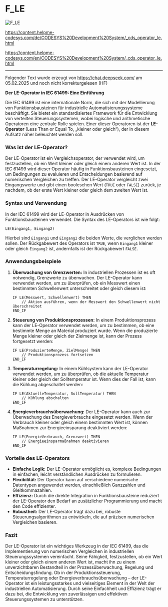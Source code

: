 # F_LE


![F_LE](https://user-images.githubusercontent.com/116869307/214144498-90e02083-7b69-44ac-b427-cb50e29ced5b.png)



<https://content.helpme-codesys.com/de/CODESYS%20Development%20System/_cds_operator_le.html>

<https://content.helpme-codesys.com/en/CODESYS%20Development%20System/_cds_operator_le.html>

* * * * * * * * * *

Folgender Text wurde erzeugt von <https://chat.deepseek.com/> am 05.02.2025 und noch nicht korrekturgelesen (HF)



**Der LE-Operator in IEC 61499: Eine Einführung**

Die IEC 61499 ist eine internationale Norm, die sich mit der Modellierung von Funktionsbausteinen für industrielle Automatisierungssysteme beschäftigt. Sie bietet ein standardisiertes Framework für die Entwicklung von verteilten Steuerungssystemen, wobei logische und arithmetische Operatoren eine zentrale Rolle spielen. Einer dieser Operatoren ist der **LE-Operator** (Less Than or Equal To, „kleiner oder gleich“), der in diesem Aufsatz näher beleuchtet werden soll.

### Was ist der LE-Operator?

Der LE-Operator ist ein Vergleichsoperator, der verwendet wird, um festzustellen, ob ein Wert kleiner oder gleich einem anderen Wert ist. In der IEC 61499 wird dieser Operator häufig in Funktionsbausteinen eingesetzt, um Bedingungen zu evaluieren und Entscheidungen basierend auf numerischen Vergleichen zu treffen. Der LE-Operator vergleicht zwei Eingangswerte und gibt einen booleschen Wert (`TRUE` oder `FALSE`) zurück, je nachdem, ob der erste Wert kleiner oder gleich dem zweiten Wert ist.

### Syntax und Verwendung

In der IEC 61499 wird der LE-Operator in Ausdrücken von Funktionsbausteinen verwendet. Die Syntax des LE-Operators ist wie folgt:

```
LE(Eingang1, Eingang2)
```

Hierbei sind `Eingang1` und `Eingang2` die beiden Werte, die verglichen werden sollen. Der Rückgabewert des Operators ist `TRUE`, wenn `Eingang1` kleiner oder gleich `Eingang2` ist, andernfalls ist der Rückgabewert `FALSE`.

### Anwendungsbeispiele

1. **Überwachung von Grenzwerten:**
   In industriellen Prozessen ist es oft notwendig, Grenzwerte zu überwachen. Der LE-Operator kann verwendet werden, um zu überprüfen, ob ein Messwert einen bestimmten Schwellenwert unterschreitet oder gleich diesem ist:

   ```
   IF LE(Messwert, Schwellenwert) THEN
       // Aktion ausführen, wenn der Messwert den Schwellenwert nicht überschreitet
   END_IF
   ```

2. **Steuerung von Produktionsprozessen:**
   In einem Produktionsprozess kann der LE-Operator verwendet werden, um zu bestimmen, ob eine bestimmte Menge an Material produziert wurde. Wenn die produzierte Menge kleiner oder gleich der Zielmenge ist, kann der Prozess fortgesetzt werden:

   ```
   IF LE(ProduzierteMenge, ZielMenge) THEN
       // Produktionsprozess fortsetzen
   END_IF
   ```

3. **Temperaturregelung:**
   In einem Kühlsystem kann der LE-Operator verwendet werden, um zu überprüfen, ob die aktuelle Temperatur kleiner oder gleich der Solltemperatur ist. Wenn dies der Fall ist, kann die Kühlung abgeschaltet werden:

   ```
   IF LE(AktuelleTemperatur, SollTemperatur) THEN
       // Kühlung abschalten
   END_IF
   ```

4. **Energieverbrauchsüberwachung:**
   Der LE-Operator kann auch zur Überwachung des Energieverbrauchs eingesetzt werden. Wenn der Verbrauch kleiner oder gleich einem bestimmten Wert ist, können Maßnahmen zur Energieeinsparung deaktiviert werden:

   ```
   IF LE(EnergieVerbrauch, Grenzwert) THEN
       // Energieeinsparmaßnahmen deaktivieren
   END_IF
   ```

### Vorteile des LE-Operators

- **Einfache Logik:** Der LE-Operator ermöglicht es, komplexe Bedingungen in einfachen, leicht verständlichen Ausdrücken zu formulieren.
- **Flexibilität:** Der Operator kann auf verschiedene numerische Datentypen angewendet werden, einschließlich Ganzzahlen und Gleitkommazahlen.
- **Effizienz:** Durch die direkte Integration in Funktionsbausteine reduziert der LE-Operator den Bedarf an zusätzlicher Programmierung und macht den Code effizienter.
- **Robustheit:** Der LE-Operator trägt dazu bei, robuste Steuerungsalgorithmen zu entwickeln, die auf präzisen numerischen Vergleichen basieren.

### Fazit

Der LE-Operator ist ein wichtiges Werkzeug in der IEC 61499, das die Implementierung von numerischen Vergleichen in industriellen Steuerungssystemen vereinfacht. Seine Fähigkeit, festzustellen, ob ein Wert kleiner oder gleich einem anderen Wert ist, macht ihn zu einem unverzichtbaren Bestandteil in der Prozessüberwachung, Regelung und Entscheidungsfindung. Ob in der Produktionssteuerung, Temperaturregelung oder Energieverbrauchsüberwachung – der LE-Operator ist ein leistungsstarkes und vielseitiges Element in der Welt der industriellen Automatisierung. Durch seine Einfachheit und Effizienz trägt er dazu bei, die Entwicklung von zuverlässigen und effektiven Steuerungssystemen zu unterstützen.



















